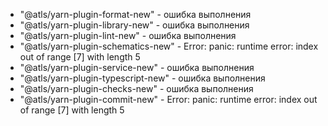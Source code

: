 - "@atls/yarn-plugin-format-new" - ошибка выполнения
- "@atls/yarn-plugin-library-new" - ошибка выполнения
- "@atls/yarn-plugin-lint-new" - ошибка выполнения
- "@atls/yarn-plugin-schematics-new" - Error: panic: runtime error: index out of range [7] with 
  length 5
- "@atls/yarn-plugin-service-new" - ошибка выполнения
- "@atls/yarn-plugin-typescript-new" - ошибка выполнения
- "@atls/yarn-plugin-checks-new" - ошибка выполнения
- "@atls/yarn-plugin-commit-new" - Error: panic: runtime error: index out of range [7] with length 5

